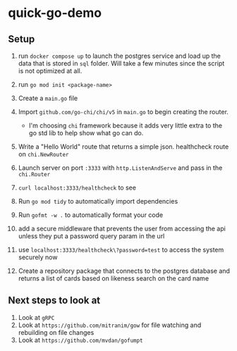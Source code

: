 # quick-go-demo

## Setup

1. run `docker compose up` to launch the postgres service and load up the data that is stored in `sql` folder.  Will take a few minutes since the script is not optimized at all.

1. run `go mod init <package-name>`

1. Create a `main.go` file

1. Import `github.com/go-chi/chi/v5` in `main.go` to begin creating the router.
    * I'm choosing `chi` framework because it adds very little extra to the go std lib to help show what go can do.

1. Write a "Hello World" route that returns a simple json. healthcheck route on `chi.NewRouter`

1. Launch server on port `:3333` with `http.ListenAndServe` and pass in the `chi.Router`

1. `curl localhost:3333/healthcheck` to see

1. Run `go mod tidy` to automatically import dependencies

1. Run `gofmt -w .` to automatically format your code

1. add a secure middleware that prevents the user from accessing the api unless they put a password query param in the url

1. use `localhost:3333/healthcheck\?password=test` to access the system securely now

1. Create a repository package that connects to the postgres database and returns a list of cards based on likeness search on the card name


## Next steps to look at

1. Look at `gRPC`
1. Look at `https://github.com/mitranim/gow` for file watching and rebuilding on file changes
1. Look at `https://github.com/mvdan/gofumpt`